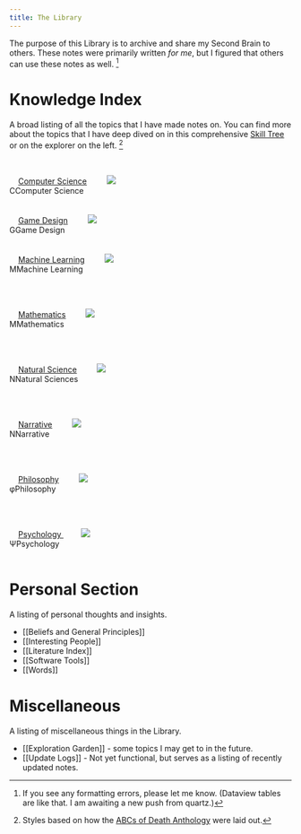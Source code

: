 ```yaml
---
title: The Library
---
```

The purpose of this Library is to archive and share my Second Brain to others. These notes were primarily written *for me*, but I figured that others can use these notes as well. [^1]

[^1]: If you see any formatting errors, please let me know. (Dataview tables are like that. I am awaiting a new push from quartz.)
# Knowledge Index
A broad listing of all the topics that I have made notes on. You can find more about the topics that I have deep dived on in this comprehensive [Skill Tree](https://whimsical.com/ontology-tree-Q29jMHUucE2kwACJfxrp1n) or on the explorer on the left. [^2]

[^2]: Styles based on how the [ABCs of Death Anthology](https://scp-wiki.wikidot.com/scp-anthology-hub) were laid out.

<div class="custom-index-container">

    <div class="custom-index-card">
	    <a href="/details/computer-science">Computer Science</a>
        <img src="https://static.vecteezy.com/system/resources/thumbnails/000/696/278/small/textured-black-background.jpg"  class="image">
        <div class="custom-index-title"><span>C</span><span>Computer Science</span></div>
    </div>
    
    <div class="custom-index-card">
	    <a href="/details/creativity/game-design">Game Design</a>
        <img src="https://static.vecteezy.com/system/resources/thumbnails/000/696/278/small/textured-black-background.jpg"  class="image">
        <div class="custom-index-title"><span>G</span><span>Game Design</span></div>
    </div>
    
    <div class="custom-index-card">
	    <a href="/details/machine-learning">Machine Learning</a>
        <img src="https://static.vecteezy.com/system/resources/thumbnails/000/696/278/small/textured-black-background.jpg"  class="image">
        <div class="custom-index-title"><span>M</span><span>Machine Learning</span></div>
    </div>

    <div class="custom-index-card">
	    <a href="/details/mathematics">Mathematics</a>
        <img src="https://static.vecteezy.com/system/resources/thumbnails/000/696/278/small/textured-black-background.jpg"  class="image">
        <div class="custom-index-title"><span>M</span><span>Mathematics</span></div>
    </div>

       <div class="custom-index-card">
	    <a href="/details/natural-sciences">Natural Science</a>
        <img src="https://static.vecteezy.com/system/resources/thumbnails/000/696/278/small/textured-black-background.jpg"  class="image">
        <div class="custom-index-title"><span>N</span><span>Natural Sciences</span></div>
    </div>

    <div class="custom-index-card">
	    <a href="/details/creativity/writing">Narrative</a>
        <img src="https://static.vecteezy.com/system/resources/thumbnails/000/696/278/small/textured-black-background.jpg"  class="image">
        <div class="custom-index-title"><span>N</span><span>Narrative</span></div>
    </div>

    <div class="custom-index-card">
	    <a href="/details/philosophy">Philosophy</a>
        <img src="https://static.vecteezy.com/system/resources/thumbnails/000/696/278/small/textured-black-background.jpg"  class="image">
        <div class="custom-index-title"><span>φ</span><span>Philosophy</span></div>
    </div>

    <div class="custom-index-card">
	    <a href="/details/psychology">Psychology </a>
        <img src="https://static.vecteezy.com/system/resources/thumbnails/000/696/278/small/textured-black-background.jpg"  class="image">
        <div class="custom-index-title"><span>Ψ</span><span>Psychology</span></div>
    </div>
</div>


# Personal Section
A listing of personal thoughts and insights.

* [[Beliefs and General Principles]]
* [[Interesting People]]
* [[Literature Index]]
* [[Software Tools]]
* [[Words]]

# Miscellaneous 
A listing of miscellaneous things in the Library.

* [[Exploration Garden]] - some topics I may get to in the future.
* [[Update Logs]] - Not yet functional, but serves as a listing of recently updated notes.